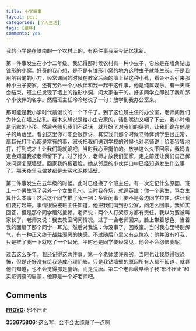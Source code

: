 ```yaml
---
title: 小学旧事
layout: post
categories: [个人生活]
tags: [童年]
comments: yes
---
```


我的小学是在陕南的一个农村上的，有两件事我至今记忆犹新。

第一件事发生在小学二年级。我记得那时候农村有一种小虫子，它总是在墙角钻出锥形的小窝。好奇的我心想，是不是有锥形小窝的地方这种虫子就能生长。于是我用削铅笔的小刀，经常课间的时候在教室后面的墙上钻这种小孔，看会不会引来那种小虫子安家。还有另外一个小伙伴和我一起干这件事，他是纯属娱乐。有一天班会结束，班主任发现了墙上的锥形小洞，问大家谁干的。好多同学立即说了我和那个小伙伴的名字。然后班主任冷冷地说了一句：放学到我办公室来。

那可能是我小学时代最漫长的一个下午了。到了这位班主任的办公室，老师问我们为什么在墙上钻孔。我本来想说是给小虫安家的，话到嘴边又咽了下去。我小时候是沉默的小孩。然后老师见我们不说话，就开始了对我们的惩罚，让我们跪在他屋子的角落里。看到这里你可能会很惊讶，其实我们那个时候老师体罚学生很正常，扇耳光打手心都是常有的事，家长把我们送到学校的时候也对老师说：给我狠狠地打，打到成才！让我们跪就跪吧，当时我心里挺怕的。放学这么久不回家，我妈肯定会知道我被老师留下了。过了好久，老师才放我们回家，走之前还让我们自己解决问题复原墙壁。回家我妈板着脸，她从邻居的小伙伴口中已经知道发生什么事了。那天夜里我做梦都是去买水泥糊墙壁。

第二件事发生在五年级的时候。此时已经换了个班主任。有一次忘记什么原因，班上一个男生骂了另外一个女生几句。当时我在场，就逞英雄：你一个男生，骂女生算什么本事！然后这个同学推了我一把：多管闲事！要不是旁边同学拉住，估计我们要打起来。事情很快被班主任知道，他把我们叫到办公室，问怎么回事。我如实回答，但是那个同学居然抵赖。老师说：两个人打架双方都有责任。我以为要被叫家长了，老师又说：我去教室问问情况。过了一会老师回来，脸上带着怒色，当着我的面扇了那个同学一耳光。然后对我说：你没事了，回教室。当时我心里特别解气，有一种正义终于战胜邪恶的快感。不过随后心里又有点愧疚：他并没有打我，只是推了我一下就吃了一个耳光，平时还是同学要经常见，他会不会怨恨我呢。

过去这么多年，我还记得这两件事。第一个老师或许恶劣，当时也让我觉得很恐怖，但是还好没有给我造成心理阴影。只是我钻墙壁的原因所有人都不知道，就算他们知道，也不会觉得那是童话，而是荒唐。第二个老师最早给了我“邪不压正”和实证调查的启蒙，他算是一个好老师吧。

## Comments

**[FROYO](#100 "2013-12-20 04:27:49"):** 邪不压正

**[353675806](#108 "2013-12-24 17:45:37"):** 这么写，会不会太纯真了一点啊

